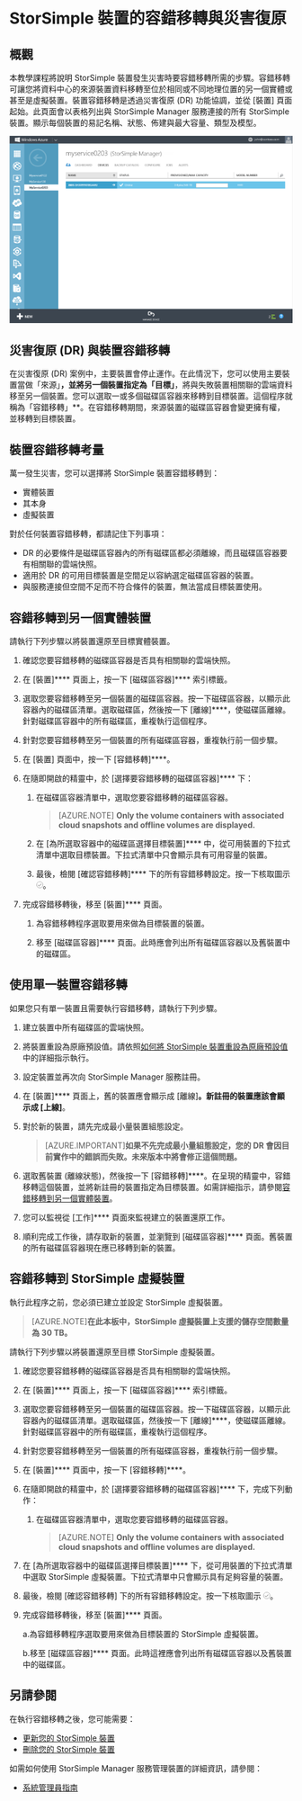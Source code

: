 <properties 
   pageTitle="如何容錯移轉 StorSimple 裝置"
   description="了解如何將 StorSimple 裝置容錯移轉至其本身、另一個實體裝置或虛擬裝置。"
   services="storsimple"
   documentationCenter=""
   authors="alkohli"
   manager="adinah"
   editor="tysonn" /> <tags 
   ms.service="storsimple"
   ms.devlang="na"
   ms.topic="hero-article"
   ms.tgt_pltfrm="na"
   ms.workload="na"
   ms.date="04/17/2015"
   ms.author="alkohli" />

# StorSimple 裝置的容錯移轉與災害復原

## 概觀

本教學課程將說明 StorSimple 裝置發生災害時要容錯移轉所需的步驟。容錯移轉可讓您將資料中心的來源裝置資料移轉至位於相同或不同地理位置的另一個實體或甚至是虛擬裝置。裝置容錯移轉是透過災害復原 \(DR\) 功能協調，並從 \[裝置\] 頁面起始。此頁面會以表格列出與 StorSimple Manager 服務連接的所有 StorSimple 裝置。顯示每個裝置的易記名稱、狀態、佈建與最大容量、類型及模型。

![\[裝置\] 頁面](./media/storsimple-device-failover-disaster-recovery/IC740972.png)

## 災害復原 \(DR\) 與裝置容錯移轉
在災害復原 \(DR\) 案例中，主要裝置會停止運作。在此情況下，您可以使用主要裝置當做「來源」**，並將另一個裝置指定為「目標」**，將與失敗裝置相關聯的雲端資料移至另一個裝置。您可以選取一或多個磁碟區容器來移轉到目標裝置。這個程序就稱為「容錯移轉」**。在容錯移轉期間，來源裝置的磁碟區容器會變更擁有權，並移轉到目標裝置。

## 裝置容錯移轉考量
萬一發生災害，您可以選擇將 StorSimple 裝置容錯移轉到：

- 實體裝置 
- 其本身
- 虛擬裝置

對於任何裝置容錯移轉，都請記住下列事項：

- DR 的必要條件是磁碟區容器內的所有磁碟區都必須離線，而且磁碟區容器要有相關聯的雲端快照。 
- 適用於 DR 的可用目標裝置是空間足以容納選定磁碟區容器的裝置。 
- 與服務連接但空間不足而不符合條件的裝置，無法當成目標裝置使用。

## 容錯移轉到另一個實體裝置

請執行下列步驟以將裝置還原至目標實體裝置。

1. 確認您要容錯移轉的磁碟區容器是否具有相關聯的雲端快照。

1. 在 \[裝置\]**** 頁面上，按一下 \[磁碟區容器\]**** 索引標籤。

1. 選取您要容錯移轉至另一個裝置的磁碟區容器。按一下磁碟區容器，以顯示此容器內的磁碟區清單。選取磁碟區，然後按一下 \[離線\]****，使磁碟區離線。針對磁碟區容器中的所有磁碟區，重複執行這個程序。

1. 針對您要容錯移轉至另一個裝置的所有磁碟區容器，重複執行前一個步驟。

1. 在 \[裝置\] 頁面中，按一下 \[容錯移轉\]****。

1. 在隨即開啟的精靈中，於 \[選擇要容錯移轉的磁碟區容器\]**** 下：

	1. 在磁碟區容器清單中，選取您要容錯移轉的磁碟區容器。

		>[AZURE.NOTE] **Only the volume containers with associated cloud snapshots and offline volumes are displayed.**

	1. 在 \[為所選取容器中的磁碟區選擇目標裝置\]**** 中，從可用裝置的下拉式清單中選取目標裝置。下拉式清單中只會顯示具有可用容量的裝置。

	1. 最後，檢閱 \[確認容錯移轉\]**** 下的所有容錯移轉設定。按一下核取圖示 ![核取圖示](./media/storsimple-device-failover-disaster-recovery/IC740895.png)。

1. 完成容錯移轉後，移至 \[裝置\]**** 頁面。

	1. 為容錯移轉程序選取要用來做為目標裝置的裝置。

	1. 移至 \[磁碟區容器\]**** 頁面。此時應會列出所有磁碟區容器以及舊裝置中的磁碟區。

## 使用單一裝置容錯移轉

如果您只有單一裝置且需要執行容錯移轉，請執行下列步驟。

1. 建立裝置中所有磁碟區的雲端快照。

1. 將裝置重設為原廠預設值。請依照[如何將 StorSimple 裝置重設為原廠預設值](https://msdn.microsoft.com/library/dn772373.aspx)中的詳細指示執行。

1. 設定裝置並再次向 StorSimple Manager 服務註冊。

1. 在 \[裝置\]**** 頁面上，舊的裝置應會顯示成 \[離線\]****。新註冊的裝置應該會顯示成 \[上線\]****。

1. 對於新的裝置，請先完成最小量裝置組態設定。
												
	>[AZURE.IMPORTANT]**如果不先完成最小量組態設定，您的 DR 會因目前實作中的錯誤而失敗。未來版本中將會修正這個問題。**

1. 選取舊裝置 \(離線狀態\)，然後按一下 \[容錯移轉\]****。在呈現的精靈中，容錯移轉這個裝置，並將新註冊的裝置指定為目標裝置。如需詳細指示，請參閱[容錯移轉到另一個實體裝置](#fail-over-to-another-physical-device)。

1. 您可以監視從 \[工作\]**** 頁面來監視建立的裝置還原工作。

1. 順利完成工作後，請存取新的裝置，並瀏覽到 \[磁碟區容器\]**** 頁面。舊裝置的所有磁碟區容器現在應已移轉到新的裝置。

## 容錯移轉到 StorSimple 虛擬裝置

執行此程序之前，您必須已建立並設定 StorSimple 虛擬裝置。
 
>[AZURE.NOTE]**在此本板中，StorSimple 虛擬裝置上支援的儲存空間數量為 30 TB。**

請執行下列步驟以將裝置還原至目標 StorSimple 虛擬裝置。

1. 確認您要容錯移轉的磁碟區容器是否具有相關聯的雲端快照。

1. 在 \[裝置\]**** 頁面上，按一下 \[磁碟區容器\]**** 索引標籤。

1. 選取您要容錯移轉至另一個裝置的磁碟區容器。按一下磁碟區容器，以顯示此容器內的磁碟區清單。選取磁碟區，然後按一下 \[離線\]****，使磁碟區離線。針對磁碟區容器中的所有磁碟區，重複執行這個程序。

1. 針對您要容錯移轉至另一個裝置的所有磁碟區容器，重複執行前一個步驟。

1. 在 \[裝置\]**** 頁面中，按一下 \[容錯移轉\]****。

1. 在隨即開啟的精靈中，於 \[選擇要容錯移轉的磁碟區容器\]**** 下，完成下列動作：
													
	1. 在磁碟區容器清單中，選取您要容錯移轉的磁碟區容器。

		>[AZURE.NOTE] **Only the volume containers with associated cloud snapshots and offline volumes are displayed.**

1. 在 \[為所選取容器中的磁碟區選擇目標裝置\]**** 下，從可用裝置的下拉式清單中選取 StorSimple 虛擬裝置。下拉式清單中只會顯示具有足夠容量的裝置。

1. 最後，檢閱 \[確認容錯移轉\] 下的所有容錯移轉設定。按一下核取圖示 ![核取圖示](./media/storsimple-device-failover-disaster-recovery/IC740895.png)。

1. 完成容錯移轉後，移至 \[裝置\]**** 頁面。
													
	a.為容錯移轉程序選取要用來做為目標裝置的 StorSimple 虛擬裝置。
	
	b.移至 \[磁碟區容器\]**** 頁面。此時這裡應會列出所有磁碟區容器以及舊裝置中的磁碟區。


## 另請參閱
在執行容錯移轉之後，您可能需要：

- [更新您的 StorSimple 裝置](https://msdn.microsoft.com/library/azure/dn772379.aspx#deactivate)
- [刪除您的 StorSimple 裝置](https://msdn.microsoft.com/library/azure/dn772379.aspx#delete)

如需如何使用 StorSimple Manager 服務管理裝置的詳細資訊，請參閱：

- [系統管理員指南](https://msdn.microsoft.com/library/dn772401.aspx)


<!--HONumber=52-->
